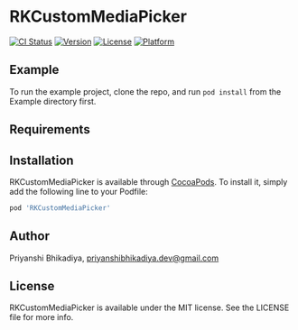 # RKCustomMediaPicker

[![CI Status](https://img.shields.io/travis/priyanshi0402/RKCustomMediaPicker.svg?style=flat)](https://travis-ci.org/priyanshi0402/RKCustomMediaPicker)
[![Version](https://img.shields.io/cocoapods/v/RKCustomMediaPicker.svg?style=flat)](https://cocoapods.org/pods/RKCustomMediaPicker)
[![License](https://img.shields.io/cocoapods/l/RKCustomMediaPicker.svg?style=flat)](https://cocoapods.org/pods/RKCustomMediaPicker)
[![Platform](https://img.shields.io/cocoapods/p/RKCustomMediaPicker.svg?style=flat)](https://cocoapods.org/pods/RKCustomMediaPicker)

## Example

To run the example project, clone the repo, and run `pod install` from the Example directory first.

## Requirements

## Installation

RKCustomMediaPicker is available through [CocoaPods](https://cocoapods.org). To install
it, simply add the following line to your Podfile:

```ruby
pod 'RKCustomMediaPicker'
```

## Author

Priyanshi Bhikadiya, 
priyanshibhikadiya.dev@gmail.com


## License

RKCustomMediaPicker is available under the MIT license. See the LICENSE file for more info.
